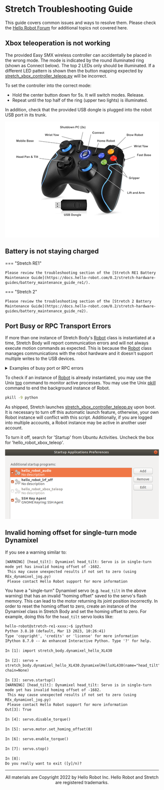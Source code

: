 # Stretch Troubleshooting Guide

This guide covers common issues and ways to resolve them. Please check the [Hello Robot Forum](https://forum.hello-robot.com) for additional topics not covered here.

## Xbox teleoperation is not working 

The provided Easy SMX wireless controller can accidentally be placed in the wrong mode. The mode is indicated by the round illuminated ring (shown as Connect below). The top 2 LEDs only should be illuminated. If a different LED pattern is shown then the button mapping expected by [stretch_xbox_controller_teleop.py](https://github.com/hello-robot/stretch_body/blob/master/tools/bin/stretch_xbox_controller_teleop.py) will be incorrect.

To set the controller into the correct mode:

- Hold the center button down for 5s. It will switch modes. Release.
- Repeat until the top half of the ring (upper two lights) is illuminated.

In addition, check that the provided USB dongle is plugged into the robot USB port in its trunk.

![](./images/xbox.png)

## Battery is not staying charged

=== "Stretch RE1"

    Please review the troubleshooting section of the [Stretch RE1 Battery Maintenance Guide](https://docs.hello-robot.com/0.2/stretch-hardware-guides/battery_maintenance_guide_re1/).

=== "Stretch 2"

    Please review the troubleshooting section of the [Stretch 2 Battery Maintenance Guide](https://docs.hello-robot.com/0.2/stretch-hardware-guides/battery_maintenance_guide_re2).

## Port Busy or RPC Transport Errors

If more than one instance of Stretch Body's [Robot](https://github.com/hello-robot/stretch_body/blob/master/body/stretch_body/robot.py) class is instantiated at a time, Stretch Body will report communication errors and will not always execute motion commands as expected. This is because the [Robot](https://github.com/hello-robot/stretch_body/blob/master/body/stretch_body/robot.py) class manages communications with the robot hardware and it doesn't support multiple writes to the USB devices.

<details>
    <summary>Examples of busy port or RPC errors</summary>

    ```{.bash .no-copy}
    [ERROR] [pimu]: Port /dev/hello-pimu is busy. Check if another Stretch Body process is already running
    [WARNING] [pimu]: Unable to open serial port for device /dev/hello-pimu
    [ERROR] [hello-motor-left-wheel]: Port /dev/hello-motor-left-wheel is busy. Check if another Stretch Body process is already running
    [WARNING] [hello-motor-left-wheel]: Unable to open serial port for device /dev/hello-motor-left-wheel
    [ERROR] [hello-motor-right-wheel]: Port /dev/hello-motor-right-wheel is busy. Check if another Stretch Body process is already running
    [WARNING] [hello-motor-right-wheel]: Unable to open serial port for device /dev/hello-motor-right-wheel
    [ERROR] [hello-motor-lift]: Port /dev/hello-motor-lift is busy. Check if another Stretch Body process is already running
    [WARNING] [hello-motor-lift]: Unable to open serial port for device /dev/hello-motor-lift
    [ERROR] [hello-motor-arm]: Port /dev/hello-motor-arm is busy. Check if another Stretch Body process is already running
    [WARNING] [hello-motor-arm]: Unable to open serial port for device /dev/hello-motor-arm
    [ERROR] [wacc]: Port /dev/hello-wacc is busy. Check if another Stretch Body process is already running
    [WARNING] [wacc]: Unable to open serial port for device /dev/hello-wacc
    [ERROR] [pimu]: Port /dev/hello-pimu is busy. Check if another Stretch Body process is already running
    [WARNING] [pimu]: Unable to open serial port for device /dev/hello-pimu
    [ERROR] [hello-motor-left-wheel]: Port /dev/hello-motor-left-wheel is busy. Check if another Stretch Body process is already running
    [WARNING] [hello-motor-left-wheel]: Unable to open serial port for device /dev/hello-motor-left-wheel
    [ERROR] [hello-motor-lift]: Port /dev/hello-motor-lift is busy. Check if another Stretch Body process is already running
    [WARNING] [hello-motor-lift]: Unable to open serial port for device /dev/hello-motor-lift
    [ERROR] [hello-motor-arm]: Port /dev/hello-motor-arm is busy. Check if another Stretch Body process is already running
    [WARNING] [hello-motor-arm]: Unable to open serial port for device /dev/hello-motor-arm
    ```

    or

    ```{.bash .no-copy}
    [WARNING] [head_tilt]: DynamixelHelloXL430 Ping failed... head_tilt
    DynamixelHelloXL430 Ping failed... head_tilt
    ```

    or

    ```{.bash .no-copy}
    serial.serialutil.SerialException: device reports readiness to read but returned no data (device disconnected or multiple access on port?)
    ```

    or

    ```{.bash .no-copy}
    Traceback (most recent call last):
    File "/home/hello-robot/.local/bin/stretch_robot_system_check.py", line 42, in <module>
        r.startup()
    File "/home/hello-robot/repos/stretch_body/body/stretch_body/robot.py", line 167, in startup
        if not self.devices[k].startup(threaded=False):
    File "/home/hello-robot/repos/stretch_body/body/stretch_body/end_of_arm.py", line 26, in startup
        return DynamixelXChain.startup(self, threaded=threaded)
    File "/home/hello-robot/repos/stretch_body/body/stretch_body/dynamixel_X_chain.py", line 80, in startup
        if not self.motors[mk].startup(threaded=False):
    File "/home/hello-robot/repos/stretch_body/body/stretch_body/stretch_gripper.py", line 22, in startup
        return DynamixelHelloXL430.startup(self, threaded=threaded)
    File "/home/hello-robot/repos/stretch_body/body/stretch_body/dynamixel_hello_XL430.py", line 193, in startup
        self.motor.set_temperature_limit(self.params['temperature_limit'])
    File "/home/hello-robot/repos/stretch_body/body/stretch_body/dynamixel_XL430.py", line 707, in set_temperature_limit
        dxl_comm_result, dxl_error =   self.packet_handler.write1ByteTxRx(self.port_handler, self.dxl_id, XL430_ADDR_TEMPERATURE_LIMIT, int(x))
    File "/home/hello-robot/.local/lib/python3.8/site-packages/dynamixel_sdk/protocol2_packet_handler.py", line 653, in write1ByteTxRx
        return self.writeTxRx(port, dxl_id, address, 1, data_write)
    File "/home/hello-robot/.local/lib/python3.8/site-packages/dynamixel_sdk/protocol2_packet_handler.py", line 643, in writeTxRx
        rxpacket, result, error = self.txRxPacket(port, txpacket)
    File "/home/hello-robot/.local/lib/python3.8/site-packages/dynamixel_sdk/protocol2_packet_handler.py", line 346, in txRxPacket
        rxpacket, result = self.rxPacket(port)
    File "/home/hello-robot/.local/lib/python3.8/site-packages/dynamixel_sdk/protocol2_packet_handler.py", line 257, in rxPacket
        rxpacket.extend(port.readPort(wait_length - rx_length))
    File "/home/hello-robot/.local/lib/python3.8/site-packages/dynamixel_sdk/port_handler.py", line 78, in readPort
        return self.ser.read(length)
    File "/usr/lib/python3/dist-packages/serial/serialposix.py", line 509, in read
        raise SerialException('read failed: {}'.format(e))
    serial.serialutil.SerialException: read failed: device reports readiness to read but returned no data (device disconnected or multiple access on port?)
    ```

    or

    ```{.bash .no-copy}
    Transport RX Error on RPC_ACK_SEND_BLOCK_MORE False 0 102
    ---- Debug Exception
    --------------- New RPC -------------------------
    Framer sent RPC_START_NEW_RPC
    ...
    ```

    or

    ```{.bash .no-copy}
    IOError(None): None
    ...
    ```
</details>

To check if an instance of [Robot](https://github.com/hello-robot/stretch_body/blob/master/body/stretch_body/robot.py) is already instantiated, you may use the Unix [top](https://www.unixtutorial.org/commands/top) command to monitor active processes. You may use the Unix [pkill](https://linuxize.com/post/pkill-command-in-linux/) command to end the background instance of Robot.

```{.bash .shell-prompt}
pkill -9 python
```

As shipped, Stretch launches [stretch_xbox_controller_teleop.py](https://github.com/hello-robot/stretch_body/blob/master/tools/bin/stretch_xbox_controller_teleop.py) upon boot. It is necessary to turn off this automatic launch feature, otherwise, your own Robot instance will conflict with this script. Additionally, if you are logged into multiple accounts, a Robot instance may be active in another user account.

To turn it off, search for 'Startup' from Ubuntu Activities. Uncheck the box for 'hello_robot_xbox_teleop'.

![](./images/xbox_off_rs.png)

## Invalid homing offset for single-turn mode Dynamixel

If you see a warning similar to:

```{.no-copy}
[WARNING] [head_tilt]: Dynamixel head_tilt: Servo is in single-turn mode yet has invalid homing offset of -1682.
 This may cause unexpected results if not set to zero (using REx_dynamixel_jog.py)
 Please contact Hello Robot support for more information
```

You have a "single-turn" Dynamixel servo (e.g. `head_tilt` in the above warning) that has an invalid "homing offset" saved to the servo's flash memory. This can lead to the motor returning its joint position incorrectly. In order to reset the homing offset to zero, create an instance of the Dynamixel class in Stretch Body and set the homing offset to zero. For example, doing this for the `head_tilt` servo looks like:

```{.python .no-copy}
hello-robot@stretch-re1-xxxx:~$ ipython3
Python 3.8.10 (default, Mar 13 2023, 10:26:41)
Type 'copyright', 'credits' or 'license' for more information
IPython 8.7.0 -- An enhanced Interactive Python. Type '?' for help.

In [1]: import stretch_body.dynamixel_hello_XL430

In [2]: servo = stretch_body.dynamixel_hello_XL430.DynamixelHelloXL430(name="head_tilt", chain=None)

In [3]: servo.startup()
[WARNING] [head_tilt]: Dynamixel head_tilt: Servo is in single-turn mode yet has invalid homing offset of -1682.
 This may cause unexpected results if not set to zero (using REx_dynamixel_jog.py)
 Please contact Hello Robot support for more information
Out[3]: True

In [4]: servo.disable_torque()

In [5]: servo.motor.set_homing_offset(0)

In [6]: servo.enable_torque()

In [7]: servo.stop()

In [8]:
Do you really want to exit ([y]/n)?
```

------
<div align="center"> All materials are Copyright 2022 by Hello Robot Inc. Hello Robot and Stretch are registered trademarks.</div>